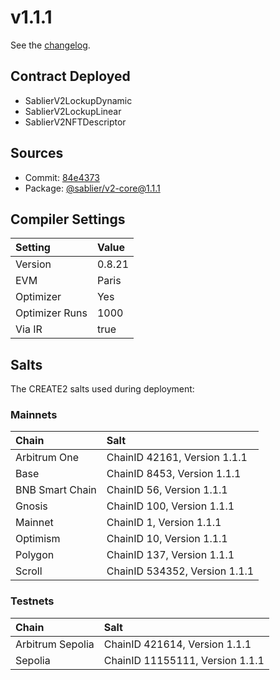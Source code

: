 # v1.1.1

See the [changelog](https://github.com/sablier-labs/v2-periphery/blob/main/CHANGELOG.md).

## Contract Deployed

- SablierV2LockupDynamic
- SablierV2LockupLinear
- SablierV2NFTDescriptor

## Sources

- Commit: [84e4373](https://github.com/sablier-labs/lockup/commit/84e4373a592fd654e85ccfbdccf8dbba2023d2a1)
- Package: [@sablier/v2-core@1.1.1](https://npmjs.com/package/@sablier/v2-core/v/1.1.1)

## Compiler Settings

| Setting        | Value  |
| :------------- | :----- |
| Version        | 0.8.21 |
| EVM            | Paris  |
| Optimizer      | Yes    |
| Optimizer Runs | 1000   |
| Via IR         | true   |

## Salts

The CREATE2 salts used during deployment:

### Mainnets

| Chain           | Salt                          |
| :-------------- | :---------------------------- |
| Arbitrum One    | ChainID 42161, Version 1.1.1  |
| Base            | ChainID 8453, Version 1.1.1   |
| BNB Smart Chain | ChainID 56, Version 1.1.1     |
| Gnosis          | ChainID 100, Version 1.1.1    |
| Mainnet         | ChainID 1, Version 1.1.1      |
| Optimism        | ChainID 10, Version 1.1.1     |
| Polygon         | ChainID 137, Version 1.1.1    |
| Scroll          | ChainID 534352, Version 1.1.1 |

### Testnets

| Chain            | Salt                            |
| :--------------- | :------------------------------ |
| Arbitrum Sepolia | ChainID 421614, Version 1.1.1   |
| Sepolia          | ChainID 11155111, Version 1.1.1 |
